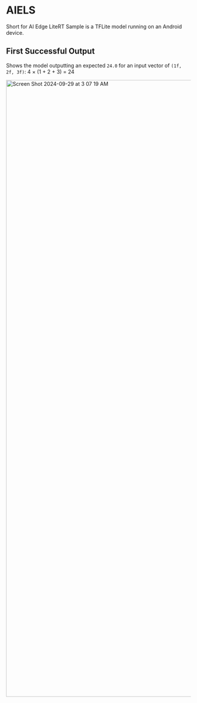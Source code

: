 # AIELS
Short for AI Edge LiteRT Sample is a TFLite model running on an Android device.

## First Successful Output
Shows the model outputting an expected `24.0` for an input vector of `(1f, 2f, 3f)`: 4 × (1 + 2 + 3) = 24

<img width="1679" alt="Screen Shot 2024-09-29 at 3 07 19 AM" src="https://github.com/user-attachments/assets/8aac0cda-def5-489d-b143-8ccc911a331a">
